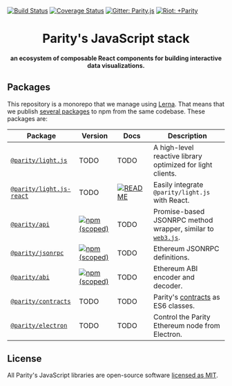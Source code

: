 [![Build Status](https://travis-ci.org/paritytech/js-libs.svg?branch=master)](https://travis-ci.org/paritytech/js-libs)
[![Coverage Status](https://coveralls.io/repos/github/paritytech/js-libs/badge.svg?branch=master)](https://coveralls.io/github/paritytech/js-libs?branch=master)
[![Gitter: Parity.js](https://img.shields.io/badge/gitter-parity.js-4AB495.svg)](https://gitter.im/paritytech/parity.js)
[![Riot: +Parity](https://img.shields.io/badge/riot-%2Bparity%3Amatrix.parity.io-orange.svg)](https://riot.im/app/#/group/+parity:matrix.parity.io)

<h1 align="center">Parity's JavaScript stack</h1>

<h4 align="center">
  an ecosystem of composable React components for building interactive data visualizations.
</h4>

## Packages

This repository is a monorepo that we manage using [Lerna](https://lernajs.io). That means that we publish [several packages](/packages) to npm from the same codebase. These packages are:

| Package                                              | Version                                                                                                            | Docs                                                                                             | Description                                                                                        |
| ---------------------------------------------------- | ------------------------------------------------------------------------------------------------------------------ | ------------------------------------------------------------------------------------------------ | -------------------------------------------------------------------------------------------------- |
| [`@parity/light.js`](/packages/light.js)             | TODO                                                                                                               | TODO                                                                                             | A high-level reactive library optimized for light clients.                                         |
| [`@parity/light.js-react`](/packages/light.js-react) | TODO                                                                                                               | [![README](https://img.shields.io/badge/docs-README-green.svg)](/packages/light.js-react#readme) | Easily integrate `@parity/light.js` with React.                                                    |
| [`@parity/api`](/packages/api)                       | [![npm (scoped)](https://img.shields.io/npm/v/@parity/api.svg)](https://www.npmjs.com/package/@parity/api)         | TODO                                                                                             | Promise-based JSONRPC method wrapper, similar to [`web3.js`](https://github.com/ethereum/web3.js). |
| [`@parity/jsonrpc`](/packages/jsonrpc)               | [![npm (scoped)](https://img.shields.io/npm/v/@parity/jsonrpc.svg)](https://www.npmjs.com/package/@parity/jsonrpc) | TODO                                                                                             | Ethereum JSONRPC definitions.                                                                      |
| [`@parity/abi`](/packages/abi)                       | [![npm (scoped)](https://img.shields.io/npm/v/@parity/abi.svg)](https://www.npmjs.com/package/@parity/abi)         | TODO                                                                                             | Ethereum ABI encoder and decoder.                                                                  |
| [`@parity/contracts`](/packages/contracts)           | TODO                                                                                                               | TODO                                                                                             | Parity's [contracts](https://github.com/parity-contracts) as ES6 classes.                          |
| [`@parity/electron`](/packages/electron)             | TODO                                                                                                               | TODO                                                                                             | Control the Parity Ethereum node from Electron.                                                    |

## License

All Parity's JavaScript libraries are open-source software [licensed as MIT](/LICENSE).
